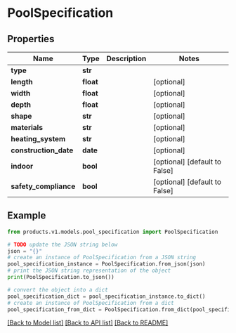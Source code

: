 # PoolSpecification


## Properties

Name | Type | Description | Notes
------------ | ------------- | ------------- | -------------
**type** | **str** |  | 
**length** | **float** |  | [optional] 
**width** | **float** |  | [optional] 
**depth** | **float** |  | [optional] 
**shape** | **str** |  | [optional] 
**materials** | **str** |  | [optional] 
**heating_system** | **str** |  | [optional] 
**construction_date** | **date** |  | [optional] 
**indoor** | **bool** |  | [optional] [default to False]
**safety_compliance** | **bool** |  | [optional] [default to False]

## Example

```python
from products.v1.models.pool_specification import PoolSpecification

# TODO update the JSON string below
json = "{}"
# create an instance of PoolSpecification from a JSON string
pool_specification_instance = PoolSpecification.from_json(json)
# print the JSON string representation of the object
print(PoolSpecification.to_json())

# convert the object into a dict
pool_specification_dict = pool_specification_instance.to_dict()
# create an instance of PoolSpecification from a dict
pool_specification_from_dict = PoolSpecification.from_dict(pool_specification_dict)
```
[[Back to Model list]](../README.md#documentation-for-models) [[Back to API list]](../README.md#documentation-for-api-endpoints) [[Back to README]](../README.md)


